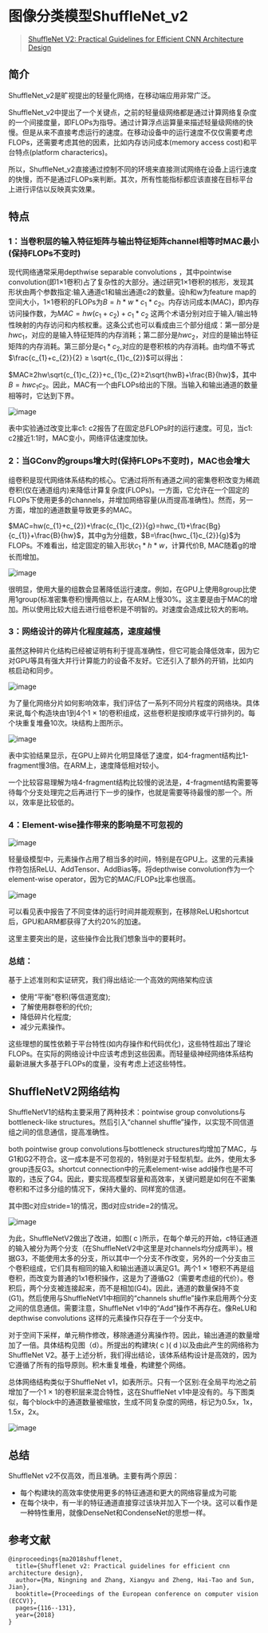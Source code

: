 # 图像分类模型ShuffleNet_v2

>[ShuffleNet V2: Practical Guidelines for Efficient CNN Architecture Design](https://arxiv.org/pdf/1807.11164.pdf)

## 简介

ShuffleNet_v2是旷视提出的轻量化网络，在移动端应用非常广泛。

ShuffleNet_v2中提出了一个关键点，之前的轻量级网络都是通过计算网络复杂度的一个间接度量，即FLOPs为指导。通过计算浮点运算量来描述轻量级网络的快慢。但是从来不直接考虑运行的速度。在移动设备中的运行速度不仅仅需要考虑FLOPs，还需要考虑其他的因素，比如内存访问成本(memory access cost)和平台特点(platform characterics)。

所以，ShuffleNet_v2直接通过控制不同的环境来直接测试网络在设备上运行速度的快慢，而不是通过FLOPs来判断。其次，所有性能指标都应该直接在目标平台上进行评估以反映真实效果。

## 特点
### 1：当卷积层的输入特征矩阵与输出特征矩阵channel相等时MAC最小(保持FLOPs不变时)

现代网络通常采用depthwise separable convolutions ，其中pointwise convolution(即1×1卷积)占了复杂性的大部分。通过研究1×1卷积的核形，发现其形状由两个参数指定:输入通道c1和输出通道c2的数量。设h和w为feature map的空间大小，1×1卷积的FLOPs为$B = h*w*c_{1}*c_{2}$。内存访问成本(MAC)，即内存访问操作数，为$MAC = hw(c_{1}+c_{2})+c_{1}*c_{2}$
这两个术语分别对应于输入/输出特性映射的内存访问和内核权重。这条公式也可以看成由三个部分组成：第一部分是$hwc_{1}$，对应的是输入特征矩阵的内存消耗；第二部分是$hwc_{2}$，对应的是输出特征矩阵的内存消耗。第三部分是$c_{1}*c_{2}$,对应的是卷积核的内存消耗。由均值不等式$\frac{c_{1}+c_{2}}{2} ≥ \sqrt{c_{1}c_{2}}$可以得出：

$MAC≥2hw\sqrt{c_{1}c_{2}}+c_{1}c_{2}≥2\sqrt{hwB}+\frac{B}{hw}$，其中$B = hwc_{1}c_{2}$。因此，MAC有一个由FLOPs给出的下限。当输入和输出通道的数量相等时，它达到下界。

![image](../../images/dl_library/shuff0.png)

表中实验通过改变比率c1: c2报告了在固定总FLOPs时的运行速度。可见，当c1: c2接近1:1时，MAC变小，网络评估速度加快。

### 2：当GConv的groups增大时(保持FLOPs不变时)，MAC也会增大

组卷积是现代网络体系结构的核心。它通过将所有通道之间的密集卷积改变为稀疏卷积(仅在通道组内)来降低计算复杂度(FLOPs)。一方面，它允许在一个固定的FLOPs下使用更多的channels，并增加网络容量(从而提高准确性)。然而，另一方面，增加的通道数量导致更多的MAC。

$MAC=hw(c_{1}+c_{2})+\frac{c_{1}c_{2}}{g}=hwc_{1}+\frac{Bg}{c_{1}}+\frac{B}{hw}$，其中g为分组数，$B=\frac{hwc_{1}c_{2}}{g}$为FLOPs。不难看出，给定固定的输入形状$c_{1}*h*w$，计算代价B, MAC随着g的增长而增加。

![image](../../images/dl_library/shuff1.png)

很明显，使用大量的组数会显著降低运行速度。例如，在GPU上使用8group比使用1group(标准密集卷积)慢两倍以上，在ARM上慢30%。这主要是由于MAC的增加。所以使用比较大组去进行组卷积是不明智的。对速度会造成比较大的影响。

### 3：网络设计的碎片化程度越高，速度越慢

虽然这种碎片化结构已经被证明有利于提高准确性，但它可能会降低效率，因为它对GPU等具有强大并行计算能力的设备不友好。它还引入了额外的开销，比如内核启动和同步。

![image](../../images/dl_library/shuff2.png)

为了量化网络分片如何影响效率，我们评估了一系列不同分片程度的网络块。具体来说,每个构造块由1到4个1 × 1的卷积组成，这些卷积是按顺序或平行排列的。每个块重复堆叠10次。块结构上图所示。

![image](../../images/dl_library/shuff3.png)

表中实验结果显示，在GPU上碎片化明显降低了速度，如4-fragment结构比1-fragment慢3倍。在ARM上，速度降低相对较小。

一个比较容易理解为啥4-fragment结构比较慢的说法是，4-fragment结构需要等待每个分支处理完之后再进行下一步的操作，也就是需要等待最慢的那一个。所以，效率是比较低的。

### 4：Element-wise操作带来的影响是不可忽视的

![image](../../images/dl_library/shuff4.png)

轻量级模型中，元素操作占用了相当多的时间，特别是在GPU上。这里的元素操作符包括ReLU、AddTensor、AddBias等。将depthwise convolution作为一个element-wise operator，因为它的MAC/FLOPs比率也很高。

![image](../../images/dl_library/shuff5.png)

可以看见表中报告了不同变体的运行时间并能观察到，在移除ReLU和shortcut后，GPU和ARM都获得了大约20%的加速。

这里主要突出的是，这些操作会比我们想象当中的要耗时。

### 总结：
基于上述准则和实证研究，我们得出结论:一个高效的网络架构应该

- 使用“平衡”卷积(等信道宽度);
- 了解使用群卷积的代价;
- 降低碎片化程度;
- 减少元素操作。

这些理想的属性依赖于平台特性(如内存操作和代码优化)，这些特性超出了理论FLOPs。在实际的网络设计中应该考虑到这些因素。而轻量级神经网络体系结构最新进展大多基于FLOPs的度量，没有考虑上述这些特性。

## ShuffleNetV2网络结构

ShuffleNetV1的结构主要采用了两种技术：pointwise group convolutions与bottleneck-like structures。然后引入“channel shuffle”操作，以实现不同信道组之间的信息通信，提高准确性。

both pointwise group convolutions与bottleneck structures均增加了MAC，与G1和G2不符合。这一成本是不可忽视的，特别是对于轻型机型。此外，使用太多group违反G3。shortcut connection中的元素element-wise add操作也是不可取的，违反了G4。因此，要实现高模型容量和高效率，关键问题是如何在不密集卷积和不过多分组的情况下，保持大量的、同样宽的信道。

其中图c对应stride=1的情况，图d对应stride=2的情况。

![image](../../images/dl_library/shuff6.png)

为此，ShuffleNetV2做出了改进，如图( c )所示，在每个单元的开始，c特征通道的输入被分为两个分支（在ShuffleNetV2中这里是对channels均分成两半）。根据G3，不能使用太多的分支，所以其中一个分支不作改变，另外的一个分支由三个卷积组成，它们具有相同的输入和输出通道以满足G1。两个1 × 1卷积不再是组卷积，而改变为普通的1x1卷积操作，这是为了遵循G2（需要考虑组的代价）。卷积后，两个分支被连接起来，而不是相加(G4)。因此，通道的数量保持不变(G1)。然后使用与ShuffleNetV1中相同的“channels shuffle”操作来启用两个分支之间的信息通信。需要注意，ShuffleNet v1中的“Add”操作不再存在。像ReLU和depthwise convolutions 这样的元素操作只存在于一个分支中。

对于空间下采样，单元稍作修改，移除通道分离操作符。因此，输出通道的数量增加了一倍。具体结构见图（d）。所提出的构建块( c )( d )以及由此产生的网络称为ShuffleNet V2。基于上述分析，我们得出结论，该体系结构设计是高效的，因为它遵循了所有的指导原则。积木重复堆叠，构建整个网络。

总体网络结构类似于ShuffleNet v1，如表所示。只有一个区别:在全局平均池之前增加了一个1 × 1的卷积层来混合特性，这在ShuffleNet v1中是没有的。与下图类似，每个block中的通道数量被缩放，生成不同复杂度的网络，标记为0.5x，1x，1.5x，2x。

![image](../../images/dl_library/shuff7.png)

## 总结 
ShuffleNet v2不仅高效，而且准确。主要有两个原因：

- 每个构建块的高效率使使用更多的特征通道和更大的网络容量成为可能
- 在每个块中，有一半的特征通道直接穿过该块并加入下一个块。这可以看作是一种特性重用，就像DenseNet和CondenseNet的思想一样。

## 参考文献

~~~
@inproceedings{ma2018shufflenet,
  title={Shufflenet v2: Practical guidelines for efficient cnn architecture design},
  author={Ma, Ningning and Zhang, Xiangyu and Zheng, Hai-Tao and Sun, Jian},
  booktitle={Proceedings of the European conference on computer vision (ECCV)},
  pages={116--131},
  year={2018}
}
~~~